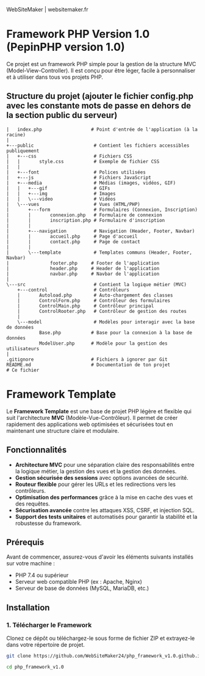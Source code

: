 WebSiteMaker | websitemaker.fr 

# Framework PHP Version 1.0 (PepinPHP version 1.0)

Ce projet est un framework PHP simple pour la gestion de la structure MVC (Model-View-Controller). Il est conçu pour être léger, facile à personnaliser et à utiliser dans tous vos projets PHP.

## Structure du projet (ajouter le fichier config.php avec les constante mots de passe en dehors de la section public du serveur)

```plaintext
|   index.php                  # Point d'entrée de l'application (à la racine)
|
+---public                      # Contient les fichiers accessibles publiquement
|   +---css                     # Fichiers CSS
|   |       style.css           # Exemple de fichier CSS
|   |
|   +---font                    # Polices utilisées
|   +---js                      # Fichiers JavaScript
|   +---media                   # Médias (images, vidéos, GIF)
|   |   +---gif                 # GIFs
|   |   +---img                 # Images
|   |   \---video               # Vidéos
|   \---vues                    # Vues (HTML/PHP)
|       +---form                # Formulaires (Connexion, Inscription)
|       |       connexion.php   # Formulaire de connexion
|       |       inscription.php # Formulaire d'inscription
|       |
|       +---navigation          # Navigation (Header, Footer, Navbar)
|       |       accueil.php     # Page d'accueil
|       |       contact.php     # Page de contact
|       |
|       \---template            # Templates communs (Header, Footer, Navbar)
|               footer.php     # Footer de l'application
|               header.php     # Header de l'application
|               navbar.php     # Navbar de l'application
|
\---src                         # Contient la logique métier (MVC)
    +---control                 # Contrôleurs
    |       Autoload.php        # Auto-chargement des classes
    |       ControlForm.php     # Contrôleur des formulaires
    |       ControlMain.php     # Contrôleur principal
    |       ControlRooter.php   # Contrôleur de gestion des routes
    |
    \---model                   # Modèles pour interagir avec la base de données
            Base.php           # Base pour la connexion à la base de données
            ModelUser.php      # Modèle pour la gestion des utilisateurs
|
.gitignore                     # Fichiers à ignorer par Git
README.md                      # Documentation de ton projet                 # Ce fichier
```

# Framework Template

Le **Framework Template** est une base de projet PHP légère et flexible qui suit l'architecture **MVC** (Modèle-Vue-Contrôleur). 
Il permet de créer rapidement des applications web optimisées et sécurisées tout en maintenant une structure claire et modulaire.

## Fonctionnalités

- **Architecture MVC** pour une séparation claire des responsabilités entre la logique métier, la gestion des vues et la gestion des données.
- **Gestion sécurisée des sessions** avec options avancées de sécurité.
- **Routeur flexible** pour gérer les URLs et les redirections vers les contrôleurs.
- **Optimisation des performances** grâce à la mise en cache des vues et des requêtes.
- **Sécurisation avancée** contre les attaques XSS, CSRF, et injection SQL.
- **Support des tests unitaires** et automatisés pour garantir la stabilité et la robustesse du framework.

## Prérequis

Avant de commencer, assurez-vous d'avoir les éléments suivants installés sur votre machine :
- PHP 7.4 ou supérieur
- Serveur web compatible PHP (ex : Apache, Nginx)
- Serveur de base de données (MySQL, MariaDB, etc.)

## Installation

### 1. Télécharger le Framework

Clonez ce dépôt ou téléchargez-le sous forme de fichier ZIP et extrayez-le dans votre répertoire de projet.

```bash
git clone https://github.com/WebSiteMaker24/php_framework_v1.0.github.io.git

cd php_framework_v1.0
